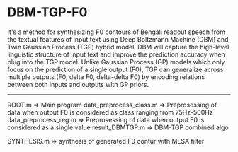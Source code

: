 # DBM-TGP-F0

It's a method for synthesizing F0 contours of Bengali readout speech from the textual features of input text using Deep Boltzmann Machine (DBM) and Twin Gaussian Process (TGP) hybrid model. DBM will capture the high-level linguistic structure of input text and improve the prediction accuracy when plug into the TGP model. Unlike Gaussian Process (GP) models which only focus on the prediction of a single output (F0), TGP can generalize across multiple outputs (F0, delta F0, delta-delta F0) by encoding relations between both inputs and outputs with GP priors.

----
ROOT.m  => Main program
data_preprocess_class.m  => Preprosessing of data when output F0 is considered as class ranging from 75Hz-500Hz
data_preprocess_reg.m  => Preprosessing of data when output F0 is considered as a single value
result_DBMTGP.m => DBM-TGP combined algo


SYNTHESIS.m  => synthesis of generated F0 contur with MLSA filter
